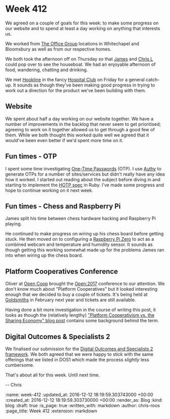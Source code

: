 Week 412
========

We agreed on a couple of goals for this week: to make some progress on our website and to spend at least a day working on anything that interests us.

We worked from [The Office Group][the-office-group] locations in Whitechapel and Bloomsbury as well as from our respective homes.

We both took the afternoon off on Thursday so that [James][james-mead] and [Chris L][chris-lowis] could pop over to see the houseboat. We had an enjoyable afternoon of food, wandering, chatting and drinking.

We met [Hookline][hookline] in the fancy [Hospital Club][hospital-club] on Friday for a general catch-up. It sounds as though they've been making good progress in trying to work out a direction for the product we've been building with them.

[chris-lowis]: http://blog.chrislowis.co.uk/
[hookline]: http://hookline.tv/
[hospital-club]: http://www.thehospitalclub.com/
[james-mead]: /james-mead
[the-office-group]: http://www.theofficegroup.co.uk/

## Website

We spent about half a day working on our website together. We have a number of improvements in the backlog that never seem to get prioritised; agreeing to work on it together allowed us to get through a good few of them. While we both thought this worked quite well we agreed that it would've been even better if we'd spent more time on it.

## Fun times - OTP

I spent some time investigating [One-Time Passwords][one-time-passwords] (OTP). I use [Authy][authy] to generate OTPs for a number of sites/services but didn't really have any idea how it worked. I started out reading about the subject before diving in and starting to implement the [HOTP spec][hotp-rfc] in Ruby. I've made some progress and hope to continue working on it next week.

[authy]: https://www.authy.com/
[hotp-rfc]: https://www.ietf.org/rfc/rfc4226.txt
[one-time-passwords]: https://en.wikipedia.org/wiki/One-time_password

## Fun times - Chess and Raspberry Pi

James split his time between chess hardware hacking and Raspberry Pi playing.

He continued to make progress on wiring up his chess board before getting stuck. He then moved on to configuring a [Raspberry Pi Zero][pi-zero] to act as a combined webcam and temperature and humidity sensor. It sounds as though getting this working somewhat made up for the problems James ran into when wiring up the chess board.

[pi-zero]: https://www.raspberrypi.org/products/pi-zero/

## Platform Cooperatives Conference

Oliver at [Open Coop][open-coop] brought the [Open:2017][open-2017] conference to our attention. We don't know much about "Platform Cooperatives" but it looked interesting enough that we decided to buy a couple of tickets. It's being held at [Goldsmiths][goldsmiths] in February next year and tickets are still available.

Having done a bit more investigation in the course of writing this post, it looks as though the (relatively lengthy) ["Platform Cooperativism vs. the Sharing Economy" blog post][platform-coop-post] contains some background behind the term.

[goldsmiths]: http://www.gold.ac.uk/icce/
[open-coop]: https://open.coop/
[open-2017]: https://2017.open.coop/
[platform-coop-post]: https://medium.com/@trebors/platform-cooperativism-vs-the-sharing-economy-2ea737f1b5ad#.r8l8laoqa

## Digital Outcomes & Specialists 2

We finalised our submission for the [Digital Outcomes and Specialists 2 framework][dosf2]. We both agreed that we were happy to stick with the same offerings that we listed in DOS1 which made the process _slightly_ less cumbersome.

[dosf2]: https://digitalmarketplace.blog.gov.uk/2016/11/10/digital-outcomes-and-specialists-2-is-now-open-apply-to-supply-your-services/

That's about all for this week. Until next time.

-- Chris

:name: week-412
:updated_at: 2016-12-12 18:19:59.303743000 +00:00
:created_at: 2016-12-12 18:19:59.303730000 +00:00
:render_as: Blog
:kind: blog
:draft: true
:is_page: true
:written_with: markdown
:author: chris-roos
:page_title: Week 412
:extension: markdown
